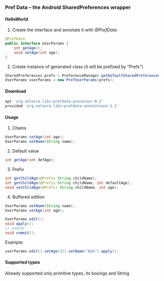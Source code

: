 ### Pref Data – the Android SharedPreferences wrapper

#### HelloWorld
 1. Create the interface and annotate it with *@PrefData*
```java
@PrefData
public interface UserParams {
    int getAge();
    void setAge(int age);
}
```

 2. Create instance of generated class (it will be prefixed by "Prefs")
```java
SharedPreferences prefs = PreferenceManager.getDefaultSharedPreferences(getApplicationContext());
UserParams userParams = new PrefUserParams(prefs);
```

#### Download
```groovy
apt 'org.xelevra.libs:prefdata-processor:0.2'
provided 'org.xelevra.libs:prefdata-annotations:1.1'
```

#### Usage

 1. Chains
```java
UserParams setAge(int age);
UserParams setName(String name);
```
 2. Default value
```java
int getAge(int defAge);
```
 3. Prefix
```java
int getChildAge(@Prefix String childName);
int getChildAge(@Prefix String childName, int defaultAge);
void setChildAge(@Prefix String childName, int age);
```
 4. Buffered edition
```java
UserParams setName(String name);
UserParams setAge(int age);    

UserParams edit();
void apply();
// and/or
void commit();
```
Example:
```java
userParams.edit().setAge(32).setName("Bob").apply();
```

#### Supported types
Already supported only primitive types, its boxings and String
